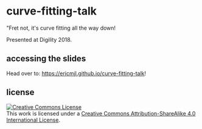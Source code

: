 # curve-fitting-talk

"Fret not, it's curve fitting all the way down!

Presented at Digility 2018.

## accessing the slides

Head over to: https://ericmjl.github.io/curve-fitting-talk!

## license

<a rel="license" href="http://creativecommons.org/licenses/by-sa/4.0/"><img alt="Creative Commons License" style="border-width:0" src="https://i.creativecommons.org/l/by-sa/4.0/88x31.png" /></a><br />This work is licensed under a <a rel="license" href="http://creativecommons.org/licenses/by-sa/4.0/">Creative Commons Attribution-ShareAlike 4.0 International License</a>.
